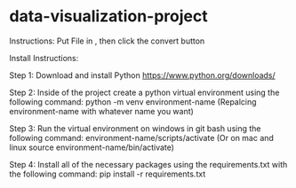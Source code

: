 # data-visualization-project

Instructions: Put File in , then click the convert button

Install Instructions:

Step 1: Download and install Python https://www.python.org/downloads/

Step 2: Inside of the project create a python virtual environment using the following command: python -m venv environment-name (Repalcing environment-name with whatever name you want)

Step 3: Run the virtual environment on windows in git bash using the following command: environment-name/scripts/activate (Or on mac and linux source environment-name/bin/activate)

Step 4: Install all of the necessary packages using the requirements.txt with the following command: pip install -r requirements.txt
